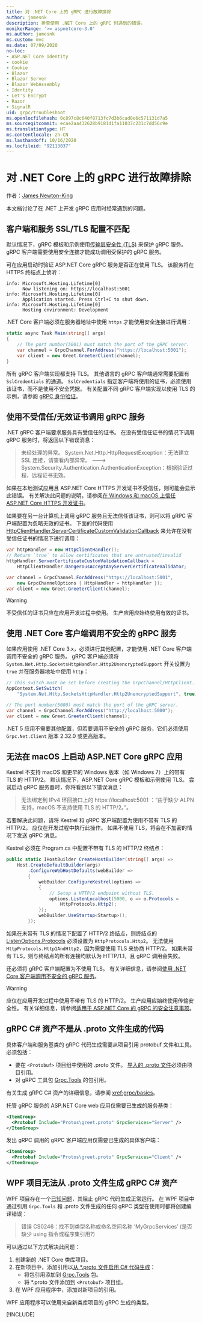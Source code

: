 ```yaml
---
title: 对 .NET Core 上的 gRPC 进行故障排除
author: jamesnk
description: 排查使用 .NET Core 上的 gRPC 时遇到的错误。
monikerRange: '>= aspnetcore-3.0'
ms.author: jamesnk
ms.custom: mvc
ms.date: 07/09/2020
no-loc:
- ASP.NET Core Identity
- cookie
- Cookie
- Blazor
- Blazor Server
- Blazor WebAssembly
- Identity
- Let's Encrypt
- Razor
- SignalR
uid: grpc/troubleshoot
ms.openlocfilehash: 0c897c8c640f8713fc7d3b6cad0e6c571131d7a5
ms.sourcegitcommit: ecae2aa432628b9181d1fa11037c231c7dd56c9e
ms.translationtype: HT
ms.contentlocale: zh-CN
ms.lasthandoff: 10/16/2020
ms.locfileid: "92113837"
---
```

# <a name="troubleshoot-grpc-on-net-core"></a>对 .NET Core 上的 gRPC 进行故障排除

作者：[James Newton-King](https://twitter.com/jamesnk)

本文档讨论了在 .NET 上开发 gRPC 应用时经常遇到的问题。

## <a name="mismatch-between-client-and-service-ssltls-configuration"></a>客户端和服务 SSL/TLS 配置不匹配

默认情况下，gRPC 模板和示例使用[传输层安全性 (TLS)](https://tools.ietf.org/html/rfc5246) 来保护 gRPC 服务。 gRPC 客户端需要使用安全连接才能成功调用受保护的 gRPC 服务。

可在应用启动时验证 ASP.NET Core gRPC 服务是否正在使用 TLS。 该服务将在 HTTPS 终结点上侦听：

```
info: Microsoft.Hosting.Lifetime[0]
      Now listening on: https://localhost:5001
info: Microsoft.Hosting.Lifetime[0]
      Application started. Press Ctrl+C to shut down.
info: Microsoft.Hosting.Lifetime[0]
      Hosting environment: Development
```

.NET Core 客户端必须在服务器地址中使用 `https` 才能使用安全连接进行调用：

```csharp
static async Task Main(string[] args)
{
    // The port number(5001) must match the port of the gRPC server.
    var channel = GrpcChannel.ForAddress("https://localhost:5001");
    var client = new Greet.GreeterClient(channel);
}
```

所有 gRPC 客户端实现都支持 TLS。 其他语言的 gRPC 客户端通常需要配置有 `SslCredentials` 的通道。 `SslCredentials` 指定客户端将使用的证书，必须使用该证书，而不是使用不安全凭据。 有关配置不同 gRPC 客户端实现以使用 TLS 的示例，请参阅 [gRPC 身份验证](https://www.grpc.io/docs/guides/auth/)。

## <a name="call-a-grpc-service-with-an-untrustedinvalid-certificate"></a>使用不受信任/无效证书调用 gRPC 服务

.NET gRPC 客户端要求服务具有受信任的证书。 在没有受信任证书的情况下调用 gRPC 服务时，将返回以下错误消息：

> 未经处理的异常。 System.Net.Http.HttpRequestException：无法建立 SSL 连接，请查看内部异常。
> ---> System.Security.Authentication.AuthenticationException：根据验证过程，远程证书无效。

如果在本地测试应用且 ASP.NET Core HTTPS 开发证书不受信任，则可能会显示此错误。 有关解决此问题的说明，请参阅[在 Windows 和 macOS 上信任 ASP.NET Core HTTPS 开发证书](xref:security/enforcing-ssl#trust-the-aspnet-core-https-development-certificate-on-windows-and-macos)。

如果要在另一台计算机上调用 gRPC 服务且无法信任该证书，则可以将 gRPC 客户端配置为忽略无效的证书。 下面的代码使用 [HttpClientHandler.ServerCertificateCustomValidationCallback](/dotnet/api/system.net.http.httpclienthandler.servercertificatecustomvalidationcallback) 来允许在没有受信任证书的情况下进行调用：

```csharp
var httpHandler = new HttpClientHandler();
// Return `true` to allow certificates that are untrusted/invalid
httpHandler.ServerCertificateCustomValidationCallback = 
    HttpClientHandler.DangerousAcceptAnyServerCertificateValidator;

var channel = GrpcChannel.ForAddress("https://localhost:5001",
    new GrpcChannelOptions { HttpHandler = httpHandler });
var client = new Greet.GreeterClient(channel);
```

> [!WARNING]
> 不受信任的证书只应在应用开发过程中使用。 生产应用应始终使用有效的证书。

## <a name="call-insecure-grpc-services-with-net-core-client"></a>使用 .NET Core 客户端调用不安全的 gRPC 服务

如果应用使用 .NET Core 3.x，必须进行其他配置，才能使用 .NET Core 客户端调用不安全的 gRPC 服务。 gRPC 客户端必须将 `System.Net.Http.SocketsHttpHandler.Http2UnencryptedSupport` 开关设置为 `true` 并在服务器地址中使用 `http`：

```csharp
// This switch must be set before creating the GrpcChannel/HttpClient.
AppContext.SetSwitch(
    "System.Net.Http.SocketsHttpHandler.Http2UnencryptedSupport", true);

// The port number(5000) must match the port of the gRPC server.
var channel = GrpcChannel.ForAddress("http://localhost:5000");
var client = new Greet.GreeterClient(channel);
```

.NET 5 应用不需要其他配置，但若要调用不安全的 gRPC 服务，它们必须使用 `Grpc.Net.Client` 版本 2.32.0 或更高版本。

## <a name="unable-to-start-aspnet-core-grpc-app-on-macos"></a>无法在 macOS 上启动 ASP.NET Core gRPC 应用

Kestrel 不支持 macOS 和更早的 Windows 版本（如 Windows 7）上的带有 TLS 的 HTTP/2。 默认情况下，ASP.NET Core gRPC 模板和示例使用 TLS。 尝试启动 gRPC 服务器时，你将看到以下错误消息：

> 无法绑定到 IPv4 环回接口上的 https://localhost:5001 ：“由于缺少 ALPN 支持，macOS 不支持使用 TLS 的 HTTP/2。”。

若要解决此问题，请将 Kestrel 和 gRPC 客户端配置为使用不带有 TLS 的 HTTP/2。 应仅在开发过程中执行此操作。 如果不使用 TLS，将会在不加密的情况下发送 gRPC 消息。

Kestrel 必须在 Program.cs 中配置不带有 TLS 的 HTTP/2 终结点：

```csharp
public static IHostBuilder CreateHostBuilder(string[] args) =>
    Host.CreateDefaultBuilder(args)
        .ConfigureWebHostDefaults(webBuilder =>
        {
            webBuilder.ConfigureKestrel(options =>
            {
                // Setup a HTTP/2 endpoint without TLS.
                options.ListenLocalhost(5000, o => o.Protocols = 
                    HttpProtocols.Http2);
            });
            webBuilder.UseStartup<Startup>();
        });
```

如果在未带有 TLS 的情况下配置了 HTTP/2 终结点，则终结点的 [ListenOptions.Protocols](xref:fundamentals/servers/kestrel#listenoptionsprotocols) 必须设置为 `HttpProtocols.Http2`。 无法使用 `HttpProtocols.Http1AndHttp2`，因为需要使用 TLS 来协商 HTTP/2。 如果未带有 TLS，则与终结点的所有连接均默认为 HTTP/1.1，且 gRPC 调用会失败。

还必须将 gRPC 客户端配置为不使用 TLS。 有关详细信息，请参阅[使用 .NET Core 客户端调用不安全的 gRPC 服务](#call-insecure-grpc-services-with-net-core-client)。

> [!WARNING]
> 应仅在应用开发过程中使用不带有 TLS 的 HTTP/2。 生产应用应始终使用传输安全性。 有关详细信息，请参阅[适用于 ASP.NET Core 的 gRPC 的安全注意事项](xref:grpc/security#transport-security)。

## <a name="grpc-c-assets-are-not-code-generated-from-proto-files"></a>gRPC C# 资产不是从 .proto 文件生成的代码

具体客户端和服务基类的 gRPC 代码生成需要从项目引用 protobuf 文件和工具。 必须包括：

* 要在 `<Protobuf>` 项目组中使用的 .proto 文件。 [导入的 .proto 文件](https://developers.google.com/protocol-buffers/docs/proto3#importing-definitions)必须由项目引用。
* 对 gRPC 工具包 [Grpc.Tools](https://www.nuget.org/packages/Grpc.Tools/) 的包引用。

有关生成 gRPC C# 资产的详细信息，请参阅 <xref:grpc/basics>。

托管 gRPC 服务的 ASP.NET Core web 应用仅需要已生成的服务基类：

```xml
<ItemGroup>
  <Protobuf Include="Protos\greet.proto" GrpcServices="Server" />
</ItemGroup>
```

发出 gRPC 调用的 gRPC 客户端应用仅需要已生成的具体客户端：

```xml
<ItemGroup>
  <Protobuf Include="Protos\greet.proto" GrpcServices="Client" />
</ItemGroup>
```

## <a name="wpf-projects-unable-to-generate-grpc-c-assets-from-proto-files"></a>WPF 项目无法从 .proto 文件生成 gRPC C# 资产

WPF 项目存在一个[已知问题](https://github.com/dotnet/wpf/issues/810)，其阻止 gRPC 代码生成正常运行。 在 WPF 项目中通过引用 `Grpc.Tools` 和 .proto 文件生成的任何 gRPC 类型在使用时都将创建编译错误：

> 错误 CS0246：找不到类型名称或命名空间名称 ’MyGrpcServices’ (是否缺少 using 指令或程序集引用?)

可以通过以下方式解决此问题：

1. 创建新的 .NET Core 类库项目。
2. 在新项目中，添加引用以[从 \*.proto 文件启用 C# 代码生成](xref:grpc/basics#generated-c-assets)：
    * 将包引用添加到 [Grpc.Tools](https://www.nuget.org/packages/Grpc.Tools/) 包。
    * 将 \*.proto 文件添加到 `<Protobuf>` 项目组。
3. 在 WPF 应用程序中，添加对新项目的引用。

WPF 应用程序可以使用来自新类库项目的 gRPC 生成的类型。

[!INCLUDE[](~/includes/gRPCazure.md)]
